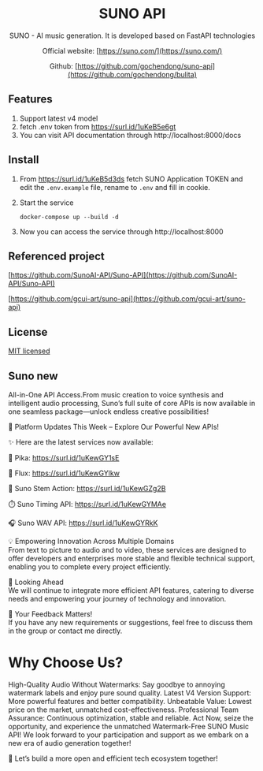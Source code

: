 <div align="center">
<h1> SUNO API </h1>


SUNO - AI music generation. It is developed based on FastAPI technologies

Official website: [https://suno.com/](https://suno.com/)

Github: [https://github.com/gochendong/suno-api](https://github.com/gochendong/bulita)
</div>

## Features

1. Support latest v4 model
2. fetch .env token from https://surl.id/1uKeB5e6gt
3. You can visit API documentation through http://localhost:8000/docs

## Install

1. From https://surl.id/1uKeB5d3ds fetch SUNO Application TOKEN and edit the `.env.example` file, rename to `.env` and fill in cookie.

2. Start the service
    ```
    docker-compose up --build -d
    ```
3. Now you can access the service through http://localhost:8000

## Referenced project

[https://github.com/SunoAI-API/Suno-API](https://github.com/SunoAI-API/Suno-API)

[https://github.com/gcui-art/suno-api](https://github.com/gcui-art/suno-api)

## License

[MIT licensed](./LICENSE)


## Suno new
All-in-One API Access.From music creation to voice synthesis and intelligent audio processing, Suno’s full suite of core APIs is now available in one seamless package—unlock endless creative possibilities!

🚀 Platform Updates This Week – Explore Our Powerful New APIs!  

✨ Here are the latest services now available:  

📌 Pika: https://surl.id/1uKewGY1sE 

📌 Flux: https://surl.id/1uKewGYlkw

🎵 Suno Stem Action: https://surl.id/1uKewGZg2B

⏱️ Suno Timing API: https://surl.id/1uKewGYMAe  

🎧 Suno WAV API: https://surl.id/1uKewGYRkK

💡 Empowering Innovation Across Multiple Domains  
From  text to picture to audio and to video, these services are designed to offer developers and enterprises more stable and flexible technical support, enabling you to complete every project efficiently.  

🔗 Looking Ahead  
We will continue to integrate more efficient API features, catering to diverse needs and empowering your journey of technology and innovation.  

📣 Your Feedback Matters!  
If you have any new requirements or suggestions, feel free to discuss them in the group or contact me directly.  

# Why Choose Us?
High-Quality Audio Without Watermarks: Say goodbye to annoying watermark labels and enjoy pure sound quality.
Latest V4 Version Support: More powerful features and better compatibility.
Unbeatable Value: Lowest price on the market, unmatched cost-effectiveness.
Professional Team Assurance: Continuous optimization, stable and reliable.
Act Now, seize the opportunity, and experience the unmatched Watermark-Free SUNO Music API! We look forward to your participation and support as we embark on a new era of audio generation together!

🤝 Let’s build a more open and efficient tech ecosystem together!


